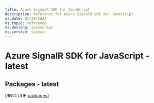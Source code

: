 ```yaml
---
title: Azure SignalR SDK for JavaScript
description: Reference for Azure SignalR SDK for JavaScript
ms.date: 01/30/2024
ms.topic: reference
ms.devlang: javascript
ms.service: signalr
---
```

# Azure SignalR SDK for JavaScript - latest
## Packages - latest
[!INCLUDE [packages](signalr-index.md)]